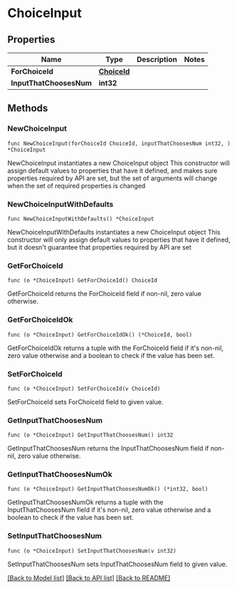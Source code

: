 # ChoiceInput

## Properties

Name | Type | Description | Notes
------------ | ------------- | ------------- | -------------
**ForChoiceId** | [**ChoiceId**](ChoiceId.md) |  | 
**InputThatChoosesNum** | **int32** |  | 

## Methods

### NewChoiceInput

`func NewChoiceInput(forChoiceId ChoiceId, inputThatChoosesNum int32, ) *ChoiceInput`

NewChoiceInput instantiates a new ChoiceInput object
This constructor will assign default values to properties that have it defined,
and makes sure properties required by API are set, but the set of arguments
will change when the set of required properties is changed

### NewChoiceInputWithDefaults

`func NewChoiceInputWithDefaults() *ChoiceInput`

NewChoiceInputWithDefaults instantiates a new ChoiceInput object
This constructor will only assign default values to properties that have it defined,
but it doesn't guarantee that properties required by API are set

### GetForChoiceId

`func (o *ChoiceInput) GetForChoiceId() ChoiceId`

GetForChoiceId returns the ForChoiceId field if non-nil, zero value otherwise.

### GetForChoiceIdOk

`func (o *ChoiceInput) GetForChoiceIdOk() (*ChoiceId, bool)`

GetForChoiceIdOk returns a tuple with the ForChoiceId field if it's non-nil, zero value otherwise
and a boolean to check if the value has been set.

### SetForChoiceId

`func (o *ChoiceInput) SetForChoiceId(v ChoiceId)`

SetForChoiceId sets ForChoiceId field to given value.


### GetInputThatChoosesNum

`func (o *ChoiceInput) GetInputThatChoosesNum() int32`

GetInputThatChoosesNum returns the InputThatChoosesNum field if non-nil, zero value otherwise.

### GetInputThatChoosesNumOk

`func (o *ChoiceInput) GetInputThatChoosesNumOk() (*int32, bool)`

GetInputThatChoosesNumOk returns a tuple with the InputThatChoosesNum field if it's non-nil, zero value otherwise
and a boolean to check if the value has been set.

### SetInputThatChoosesNum

`func (o *ChoiceInput) SetInputThatChoosesNum(v int32)`

SetInputThatChoosesNum sets InputThatChoosesNum field to given value.



[[Back to Model list]](../README.md#documentation-for-models) [[Back to API list]](../README.md#documentation-for-api-endpoints) [[Back to README]](../README.md)



